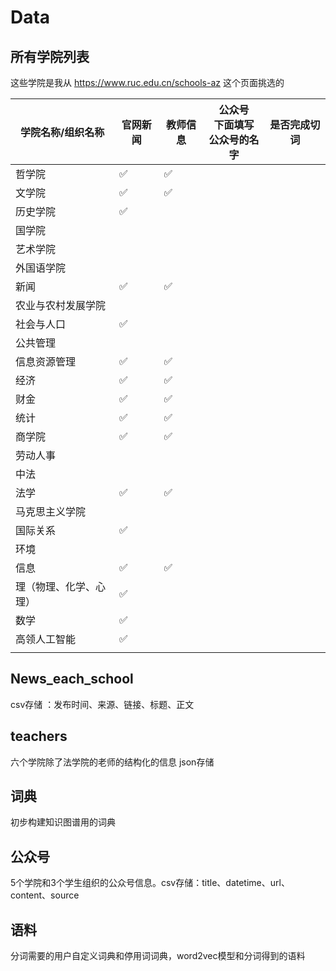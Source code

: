 # Data

## 所有学院列表

这些学院是我从 https://www.ruc.edu.cn/schools-az 这个页面挑选的

| 学院名称/组织名称      | 官网新闻 | 教师信息 | 公众号<br />下面填写<br />公众号的名字 | 是否完成切词 |
| ---------------------- | -------- | -------- | -------------------------------------- | ------------ |
| 哲学院                 | ✅        |    ✅      |                                        |              |
| 文学院                 | ✅        |    ✅      |                                        |              |
| 历史学院               | ✅        |          |                                        |              |
| 国学院                 |          |          |                                        |              |
| 艺术学院               |          |          |                                        |              |
| 外国语学院             |          |          |                                        |              |
| 新闻                   | ✅        |   ✅       |                                        |              |
| 农业与农村发展学院     |          |          |                                        |              |
| 社会与人口             | ✅        |          |                                        |              |
| 公共管理               |          |          |                                        |              |
| 信息资源管理           | ✅        |    ✅      |                                        |              |
| 经济                   | ✅        |   ✅       |                                        |              |
| 财金                   | ✅        |   ✅       |                                        |              |
| 统计                   | ✅        |    ✅      |                                        |              |
| 商学院                 | ✅        |    ✅      |                                        |              |
| 劳动人事               |          |          |                                        |              |
| 中法                   |          |          |                                        |              |
| 法学                   | ✅        |    ✅      |                                        |              |
| 马克思主义学院         |          |          |                                        |              |
| 国际关系               | ✅        |          |                                        |              |
| 环境                   |          |          |                                        |              |
| 信息                   | ✅        |    ✅      |                                        |              |
| 理（物理、化学、心理） | ✅        |          |                                        |              |
| 数学                   | ✅        |          |                                        |              |
| 高领人工智能           | ✅        |          |                                        |              |
|                        |          |          |                                        |              |



## News_each_school

csv存储 ：发布时间、来源、链接、标题、正文



## teachers

六个学院除了法学院的老师的结构化的信息 json存储

## 词典

初步构建知识图谱用的词典

## 公众号

5个学院和3个学生组织的公众号信息。csv存储：title、datetime、url、content、source

## 语料

分词需要的用户自定义词典和停用词词典，word2vec模型和分词得到的语料
